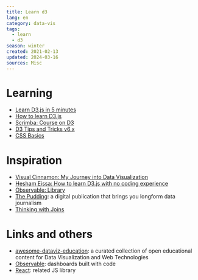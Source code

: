 ```yaml
---
title: Learn d3
lang: en
category: data-vis
tags:
  - learn
  - d3
season: winter
created: 2021-02-13
updated: 2024-03-16
sources: Misc
---
```


# Learning
- [Learn D3.js in 5 minutes](https://www.freecodecamp.org/news/learn-d3-js-in-5-minutes-c5ec29fb0725/)
- [How to learn D3.js](https://2019.wattenberger.com/blog/d3)
- [Scrimba: Course on D3](https://scrimba.com/learn/d3js#)
- [D3 Tips and Tricks v6.x](https://leanpub.com/d3-t-and-t-v6)
- [CSS Basics](https://developer.mozilla.org/en-US/docs/Learn/Getting_started_with_the_web/CSS_basics)

# Inspiration
- [Visual Cinnamon: My Journey into Data Visualization](https://www.visualcinnamon.com/2017/03/my-journey-into-dataviz/)
- [Hesham Eissa: How to learn D3.js with no coding experience](https://heshameissa.com/blog/learn-d3/)
- [Observable: Library](https://observablehq.com/explore)
- [The Pudding](https://pudding.cool/): a digital publication that brings you longform data journalism
- [Thinking with Joins](https://bost.ocks.org/mike/join/)

# Links and others
- [awesome-dataviz-education](https://github.com/datavis-tech/awesome-dataviz-education/blob/master/README.md): a curated collection of open educational content for Data Visualization and Web Technologies
- [Observable](https://observablehq.com/): dashboards built with code
- [React](https://react.dev/): related JS library